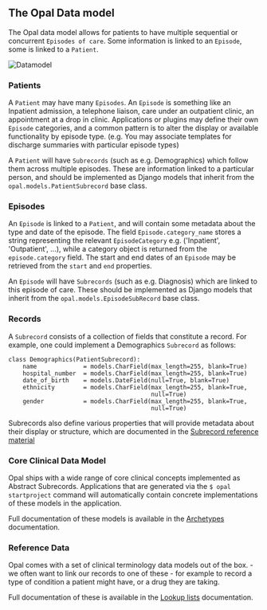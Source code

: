 ## The Opal Data model

The Opal data model allows for patients to have multiple sequential or concurrent
`Episodes of care`. Some information is linked to an `Episode`, some is linked to
a `Patient`.

![Datamodel](../img/OPAL.datamodel.png)

### Patients

A `Patient` may have many `Episodes`. An `Episode` is something like an Inpatient admission,
a telephone liaison, care under an outpatient clinic, an appointment at a drop in clinic.
Applications or plugins may define their own `Episode` categories, and a common pattern is to
alter the display or available functionality by episode type. (e.g. You may associate
templates for discharge summaries with particular episode types)

A `Patient` will have `Subrecords` (such as e.g. Demographics) which follow them across multiple
episodes. These are information linked to a particular person, and should be implemented as
Django models that inherit from the `opal.models.PatientSubrecord` base class.

### Episodes

An `Episode` is linked to a `Patient`, and will contain some metadata about the type and date
of the episode. The field `Episode.category_name` stores a string representing the relevant
`EpisodeCategory` e.g. ('Inpatient', 'Outpatient', ...), while a category object is returned
from the `episode.category` field. The start and end dates of an `Episode` may be retrieved
from the `start` and `end` properties.

An `Episode` will have `Subrecords` (such as e.g. Diagnosis) which are linked to this episode of
care. These should be implemented as Django models that inherit from the `opal.models.EpisodeSubRecord`
base class.

### Records

A `Subrecord` consists of a collection of fields that constitute a record. For example, one could
implement a Demographics `Subrecord` as follows:

    class Demographics(PatientSubrecord):
        name             = models.CharField(max_length=255, blank=True)
        hospital_number  = models.CharField(max_length=255, blank=True)
        date_of_birth    = models.DateField(null=True, blank=True)
        ethnicity        = models.CharField(max_length=255, blank=True,
                                            null=True)
        gender           = models.CharField(max_length=255, blank=True,
                                            null=True)


Subrecords also define various properties that will provide metadata about their
display or structure, which are documented in the
[Subrecord reference material](/reference/subrecords/)

### Core Clinical Data Model

Opal ships with a wide range of core clinical concepts implemented as Abstract Subrecords.
Applications that are generated via the `$ opal startproject` command will automatically
contain concrete implementations of these models in the application.

Full documentation of these models is available in the [Archetypes](archetypes.md) documentation.

### Reference Data

Opal comes with a set of clinical terminology data models out of the box. - we often
want to link our records to one of these - for example to record a type of condition
a patient might have, or a drug they are taking.

Full documentation of these is available in the [Lookup lists](lookup_lists.md) documentation.
